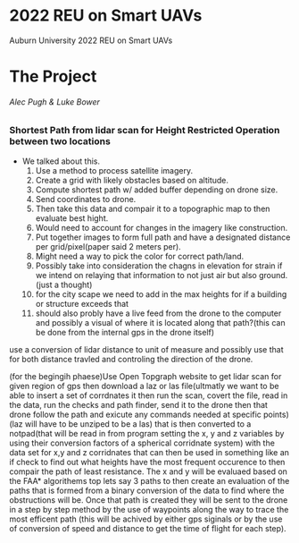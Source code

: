 # 2022 REU on Smart UAVs
Auburn University 2022 REU on Smart UAVs

# The Project

###### Alec Pugh & Luke Bower

### Shortest Path from lidar scan for Height Restricted Operation between two locations
* We talked about this.
    1. Use a method to process satellite imagery.
    1. Create a grid with likely obstacles based on altitude.
    1. Compute shortest path w/ added buffer depending on drone size.
    1. Send coordinates to drone.
    2. Then take this data and compair it to a topographic map to then evaluate best hight.
    2. Would need to account for changes in the imagery like construction.
    2. Put together images to form full path and have a designated distance per grid/pixel(paper said 2 meters per).
    2. Might need a way to pick the color for correct path/land.
    3. Possibly take into consideration the chagns in elevation for strain if we intend on relaying that information to not just air but also ground.(just a thought) 
    4. for the city scape we need to add in the max heights for if a building or structure exceeds that
    5. should also probly have a live feed from the drone to the computer and possibly a visual of where it is located along that path?(this can be done from the internal gps in the drone itself)


use a conversion of lidar distance to unit of measure and possibly use that for both distance travled and controling the direction of the drone.

(for the begingih phaese)Use Open Topgraph website to get lidar scan for given region of gps then download a laz or las file(ultmatly we want to be able to insert a set of corrdnates it then run the scan, covert the file, read in the data, run the checks and path finder, send it to the drone then that drone follow the path and exicute any commands needed at specific points)(laz will have to be unziped to be a las) that is then converted to a notpad(that will be read in from program setting the x, y and z variables by using their conversion factors of a spherical corridnate system) with the data set for x,y and z corridnates that can then be used in something like an if check to find out what heights have the most frequent occurence to then compair the path of least resistance. The x and y will be evaluaed based on the FAA* algorithems top lets say 3 paths to then create an evaluation of the paths that is formed from a binary conversion of the data to find where the obstructions will be. Once that path is created they will be sent to the drone in a step by step method by the use of waypoints along the way to trace the most efficent path (this will be achived by either gps siginals or by the use of conversion of speed and distance to get the time of flight for each step). 

   
